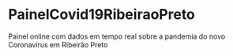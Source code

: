 # PainelCovid19RibeiraoPreto
Painel online com dados em tempo real sobre a pandemia do novo Coronavírus em Ribeirão Preto
